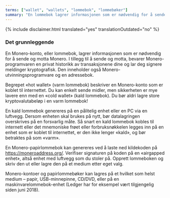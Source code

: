 ```yaml
---
terms: ["wallet", "wallets", "lommebok", "lommebøker"]
summary: "En lommebok lagrer informasjonen som er nødvendig for å sende og motta Monero "
---
```


{% include disclaimer.html translated="yes" translationOutdated="no" %}
### Det grunnleggende

En Monero-konto, eller lommebok, lagrer informasjonen som er nødvendig for å sende og motta Monero. I tillegg til å sende og motta, bevarer Monero-programvaren en privat historikk av transaksjonene dine og lar deg signere meldinger kryptografisk. Den inneholder også Monero-utvinningsprogramvare og en adressebok.

Begrepet «hot wallet» (varm lommebok) beskriver en Monero-konto som er koblet til internettet. Du kan enkelt sende midler, men sikkerheten er mye lavere enn med en «cold wallet» (kald lommebok). Du bør aldri lagre store kryptovalutabeløp i en varm lommebok!

En kald lommebok genereres på en pålitelig enhet eller en PC via en luftvegg. Dersom enheten skal brukes på nytt, bør datalagringen overskrives på en forsvarlig måte. Så snart en kald lommebok kobles til internett eller det mnemoniske frøet eller forbruksnøkkelen legges inn på en enhet som er koblet til internettet, er den ikke lenger «kald», og bør betraktes på som «varm».

En Monero-papirlommebok kan genereres ved å laste ned kildekoden på https://moneroaddress.org/. Verifiser signaturen på koden på en «airgapped enhet», altså enhet med luftvegg som du stoler på. Opprett lommeboken og skriv den ut eller lagre den på et medium etter eget valg.

Monero-kontoer og papirlommebøker kan lagres på et hvilket som helst medium – papir, USB-minnepinne, CD/DVD, eller på en maskinvarelommebok-enhet (Ledger har for eksempel vært tilgjengelig siden juni 2018).
